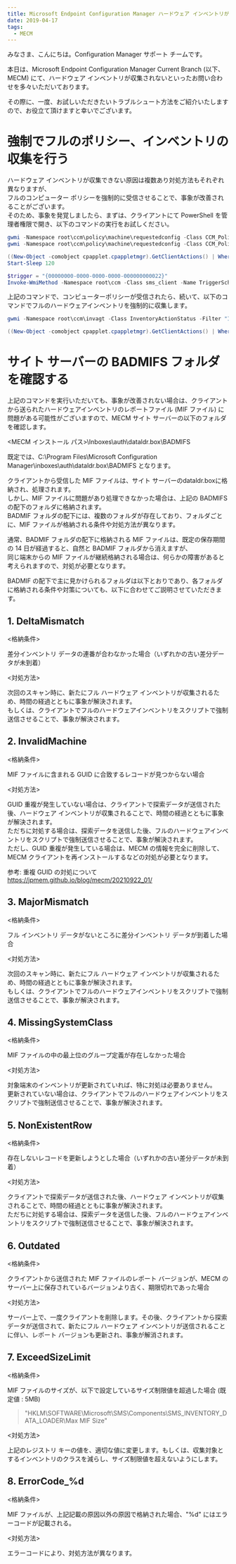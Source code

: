 ```yaml
---
title: Microsoft Endpoint Configuration Manager ハードウェア インベントリが収集されない時のトラブルシュート
date: 2019-04-17
tags:
  - MECM
---
```


みなさま、こんにちは。Configuration Manager サポート チームです。  
  
本日は、Microsoft Endpoint Configuration Manager Current Branch (以下、MECM) にて、ハードウェア インベントリが収集されないといったお問い合わせを多々いただいております。  
  
その際に、一度、お試しいただきたいトラブルシュート方法をご紹介いたしますので、お役立て頂けますと幸いでございます。  

# 強制でフルのポリシー、インベントリの収集を行う

ハードウェア インベントリが収集できない原因は複数あり対処方法もそれぞれ異なりますが、  
フルのコンピューター ポリシーを強制的に受信させることで、事象が改善されることがございます。  
そのため、事象を発覚しましたら、まずは、クライアントにて PowerShell を管理者権限で開き、以下のコマンドの実行をお試しください。  

```ps1
gwmi -Namespace root\ccm\policy\machine\requestedconfig -Class CCM_Policy_AuthorityData2 | rwmi
gwmi -Namespace root\ccm\policy\machine\requestedconfig -Class CCM_Policy_ServerCookieData | rwmi

((New-Object -comobject cpapplet.cpappletmgr).GetClientActions() | Where-Object {$_.Name -eq 'Request & Evaluate Machine Policy'}).PerformAction();
Start-Sleep 120

$trigger = "{00000000-0000-0000-0000-000000000022}"
Invoke-WmiMethod -Namespace root\ccm -Class sms_client -Name TriggerSchedule $trigger
```

上記のコマンドで、コンピューターポリシーが受信されたら、続いて、以下のコマンドでフルのハードウェアインベントリを強制的に収集します。  

```ps1
gwmi -Namespace root\ccm\invagt -Class InventoryActionStatus -Filter "InventoryActionID='{00000000-0000-0000-0000-000000000001}'" | rwmi

((New-Object -comobject cpapplet.cpappletmgr).GetClientActions() | Where-Object {$_.Name -eq 'Hardware Inventory Collection Cycle'}).PerformAction();
```

# サイト サーバーの BADMIFS フォルダを確認する

上記のコマンドを実行いただいても、事象が改善されない場合は、クライアントから送られたハードウェアインベントリのレポートファイル (MIF ファイル) に問題がある可能性がございますので、MECM サイト サーバーの以下のフォルダを確認します。
  
<MECM インストール パス>\Inboxes\auth\dataldr.box\BADMIFS
  
既定では、C:\Program Files\Microsoft Configuration Manager\inboxes\auth\dataldr.box\BADMIFS となります。  

クライアントから受信した MIF ファイルは、サイト サーバーのdataldr.boxに格納され、処理されます。  
しかし、MIF ファイルに問題があり処理できなかった場合は、上記の BADMIFS の配下のフォルダに格納されます。  
BADMIF フォルダの配下には、複数のフォルダが存在しており、フォルダごとに、MIF ファイルが格納される条件や対処方法が異なります。  
  
通常、BADMIF フォルダの配下に格納される MIF ファイルは、既定の保存期間の 14 日が経過すると、自然と BADMIF フォルダから消えますが、  
同じ端末からの MIF ファイルが継続格納される場合は、何らかの障害があると考えられますので、対処が必要となります。  

BADMIF の配下で主に見かけられるフォルダは以下とおりであり、各フォルダに格納される条件や対策についても、以下に合わせてご説明させていただきます。  

## 1. DeltaMismatch

<格納条件>  

差分インベントリ データの連番が合わなかった場合（いずれかの古い差分データが未到着）

<対処方法>  

次回のスキャン時に、新たにフル ハードウェア インベントリが収集されるため、時間の経過とともに事象が解決されます。  
もしくは、クライアントでフルのハードウェアインベントリをスクリプトで強制送信させることで、事象が解決されます。

## 2. InvalidMachine

<格納条件>  

MIF ファイルに含まれる GUID に合致するレコードが見つからない場合

<対処方法>  

GUID 重複が発生していない場合は、クライアントで探索データが送信された後、ハードウェア インベントリが収集されることで、時間の経過とともに事象が解決されます。  
ただちに対処する場合は、探索データを送信した後、フルのハードウェアインベントリをスクリプトで強制送信させることで、事象が解決されます。  
ただし、GUID 重複が発生している場合は、MECM の情報を完全に削除して、MECM クライアントを再インストールするなどの対処が必要となります。  

参考: 重複 GUID の対処について  
https://jpmem.github.io/blog/mecm/20210922_01/  

## 3. MajorMismatch

<格納条件>  

フル インベントリ データがないところに差分インベントリ データが到着した場合

<対処方法>  

次回のスキャン時に、新たにフル ハードウェア インベントリが収集されるため、時間の経過とともに事象が解決されます。  
もしくは、クライアントでフルのハードウェアインベントリをスクリプトで強制送信させることで、事象が解決されます。  

## 4. MissingSystemClass

<格納条件>  

MIF ファイルの中の最上位のグループ定義が存在しなかった場合

<対処方法>  

対象端末のインベントリが更新されていれば、特に対処は必要ありません。  
更新されていない場合は、クライアントでフルのハードウェアインベントリをスクリプトで強制送信させることで、事象が解決されます。  

## 5. NonExistentRow

<格納条件>  

存在しないレコードを更新しようとした場合（いずれかの古い差分データが未到着）

<対処方法>  

クライアントで探索データが送信された後、ハードウェア インベントリが収集されることで、時間の経過とともに事象が解決されます。  
ただちに対処する場合は、探索データを送信した後、フルのハードウェアインベントリをスクリプトで強制送信させることで、事象が解決されます。  

## 6. Outdated

<格納条件>  

クライアントから送信された MIF ファイルのレポート バージョンが、MECM のサーバー上に保存されているバージョンより古く、期限切れであった場合  

<対処方法>  

サーバー上で、一度クライアントを削除します。その後、クライアントから探索データが送信されて、新たにフル ハードウェア インベントリが送信されることに伴い、レポート バージョンも更新され、事象が解消されます。

## 7. ExceedSizeLimit

<格納条件>  

MIF ファイルのサイズが、以下で設定しているサイズ制限値を超過した場合 (既定値 : 5MB)  
> "HKLM\SOFTWARE\Microsoft\SMS\Components\SMS_INVENTORY_DATA_LOADER\Max MIF Size"

<対処方法>  

上記のレジストリ キーの値を、適切な値に変更します。もしくは、収集対象とするインベントリのクラスを減らし、サイズ制限値を超えないようにします。  

## 8. ErrorCode_%d

<格納条件>  

MIF ファイルが、上記記載の原因以外の原因で格納された場合、"%d" にはエラーコードが記載される。  

<対処方法>  

エラーコードにより、対処方法が異なります。  
